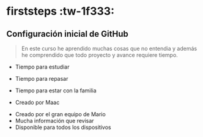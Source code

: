 # firststeps :tw-1f333:
## Configuración inicial de GitHub

> En este curso he aprendido muchas cosas que no entendia y además he comprendido que todo proyecto y avance requiere tiempo.

- Tiempo para estudiar
- Tiempo para repasar
- Tiempo para estar con la familia

- Creado por Maac

* Creado por el gran equipo de Mario 
* Mucha información que revisar
* Disponible para todos los dispositivos

